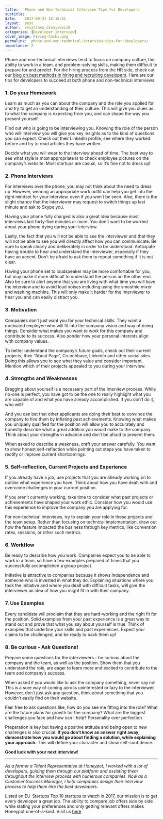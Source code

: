 ```yaml
---
title:   Phone and Non-Technical Interview Tips For Developers
subtitle:
date:    2017-08-23 18:16:51
layout:  post
author:  sviatlana_dzenisevich
categories: [Developer Interview]
cover_image: hiring-hacks.png
permalink:  phone-and-non-technical-interview-tips-for-developers/
importance: 2
---
```


Phone and non-technical interviews tend to focus on company culture, the ability to work in a team, and problem-solving skills, making them difficult to prepare for and predict. For the hiring process from the HR side, check out our [blog on best methods in hiring and recruiting developers](https://blog.honeypot.io/7-ways-to-improve-your-hiring-practices-when-recruiting-developers/). Here are our tips for developers to succeed at both phone and non-technical interviews.

<!--more--> 

### 1. Do your Homework

Learn as much as you can about the company and the role you applied for and try to get an understanding of their culture. This will give you clues as to what the company is expecting from you, and can shape the way you present yourself. 

Find out who is going to be interviewing you. Knowing the role of the person who will interview you will give you key insights as to the kind of questions you can expect. Check out their LinkedIn profile, see where they worked before and try to read articles they have written. 

Decide what you will wear to the interview ahead of time. The best way to see what style is most appropriate is to check employee pictures on the company’s website. Most startups are casual, so it’s fine not to dress up!

### 2. Phone Interviews

For interviews over the phone, you may not think about the need to dress up. However, wearing an appropriate work outfit can help you get into the right mindset for your interview, even if you won’t be seen. Also, there is the slight chance that the interviewer may request to switch things up last minute and ask to Skype you. 

Having your phone fully charged is also a great idea because most interviews last forty-five minutes or more. You don’t want to be worried about your phone dying during your interview.

Lastly, the fact that you will not be able to see the interviewer and that they will not be able to see you will directly affect how you can communicate. Be sure to speak clearly and deliberately in order to be understood. Anticipate having trouble to hear and understand the interviewer, especially if they have an accent. Don’t be afraid to ask them to repeat something if it is not clear. 

Having your phone set to loudspeaker may be more comfortable for you, but may make it more difficult to understand the person on the other end. Also be sure to alert anyone that you are living with what time you will have the interview and to avoid loud noises including using the smoothie mixer and washing machine. This will only make it harder for the interviewer to hear you and can easily distract you. 

### 3. Motivation

Companies don’t just want you for your technical skills. They want a motivated employee who will fit into the company vision and way of doing things. Consider what makes you want to work for this company and contribute to its success. Also ponder how your personal interests align with company values. 

To better understand the company’s future goals, check out their current projects, their “About Page”, Crunchbase, LinkedIn and other social sites. Doing this allows you to see what they value and consider important. Mention which of their projects appealed to you during your interview.

### 4. Strengths and Weaknesses

Bragging about yourself is a necessary part of the interview process. While no-one is perfect, you have got to be the one to really highlight what you are capable of and what you have already accomplished. If you don’t do it, who will? 

And you can bet that other applicants are doing their best to convince the company to hire them by inflating past achievements. Knowing what makes you uniquely qualified for the position will allow you to accurately and honestly describe what a great addition you would make to the company. Think about your strengths in advance and don’t be afraid to present them.

When asked to describe a weakness, craft your answer carefully. You want to show honest self-reflection while pointing out steps you have taken to rectify or improve current shortcomings. 

### 5. Self-reflection, Current Projects and Experience

If you already have a job, use projects that you are already working on to outline what experience you have. Think about how you have dealt with and overcome challenges in your current position. 

If you aren’t currently working, take time to consider what past projects or achievements have shaped your work ethic. Consider how you would use this experience to improve the company you are applying for.

For non-technical interviews, try to explain your role in these projects and the team setup. Rather than focusing on technical implementation, draw out how the feature impacted the business through key metrics, like conversion rates, sessions, or other such metrics.

### 6. Workflow

Be ready to describe how you work. Companies expect you to be able to work in a team, so have a few examples prepared of times that you successfully accomplished a group project.

Initiative is attractive to companies because it shows independence and someone who is invested in what they do. Explaining situations where you took the initiative and where you dealt with difficult tasks, will give the interviewer an idea of how you might fit in with their company. 

### 7. Use Examples

Every candidate will proclaim that they are hard-working and the right fit for the position. Solid examples from your past experience is a great way to stand out and prove that what you say about yourself is true. Think of examples that underline your skills and past experiences. Expect your claims to be challenged, and be ready to back them up! 

### 8. Be curious - Ask Questions!

Prepare some questions for the interviewers  - be curious about the company and the team, as well as the position. Show them that you understand the role, are eager to learn more and excited to contribute to the team and company’s success. 

When asked if you would like to ask the company something, never say no! This is a sure way of coming across uninterested or lazy to the interviewer. However, don’t just ask any question, think about something that you couldn’t easily find on their website. 

Feel free to ask questions like, how do you see me fitting into the role? What are the future plans for growth for the company? What are the biggest challenges you face and how can I help? 
Personality over perfection 

Preparation is key but having a positive attitude and being open to new challenges is also crucial. **If you don’t know an answer right away, demonstrate how you would go about finding a solution, while explaining your approach.** This will define your character and show self-confidence. 

**Good luck with your next interview!**

_____________________________________________________________________________
*As a former a Talent Representative at Honeypot, I worked with a lot of developers, guiding them through our platform and assisting them throughout the interview process with numerous companies. Now as a Customer Success Manager, I help companies design their interview process to help them hire the best developers.*

Listed on EU-Startups Top 10 startups to watch in 2017, our mission is to get every developer a great job. The ability to compare job offers side by side while stating your preferences and only getting relevant offers makes Honeypot one-of-a-kind. Visit us [here](https://www.honeypot.io/pages/how_it_works)
